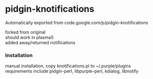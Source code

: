 # pidgin-knotifications
Automatically exported from code.google.com/p/pidgin-knotifications


forked from original  
should work in plasma5  
added away/returned notifications  


### Installation
manual installation, copy knotifications.pl to ~/.purple/plugins  
requirements include pidgin-perl, libpurple-perl, kdialog, libnotify
